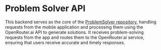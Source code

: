 # Problem Solver API

This backend serves as the core of the [ProblemSolver repository](https://github.com/Denizozaltay/ProblemSolver), handling requests from the mobile application and processing them using the OpenRouter.ai API to generate solutions. It receives problem-solving requests from the app and routes them to the OpenRouter.ai service, ensuring that users receive accurate and timely responses.